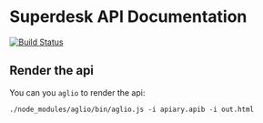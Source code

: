 # Superdesk API Documentation

[![Build Status](https://travis-ci.org/petrjasek/superdesk-api.svg?branch=master)](https://travis-ci.org/petrjasek/superdesk-api)

## Render the api

You can you `aglio` to render the api:

    ./node_modules/aglio/bin/aglio.js -i apiary.apib -i out.html

